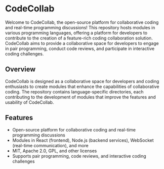 # CodeCollab

Welcome to CodeCollab, the open-source platform for collaborative coding and real-time programming discussions! This repository hosts modules in various programming languages, offering a platform for developers to contribute to the creation of a feature-rich coding collaboration solution. CodeCollab aims to provide a collaborative space for developers to engage in pair programming, conduct code reviews, and participate in interactive coding challenges.

## Overview

CodeCollab is designed as a collaborative space for developers and coding enthusiasts to create modules that enhance the capabilities of collaborative coding. The repository contains language-specific directories, each contributing to the development of modules that improve the features and usability of CodeCollab.

## Features

- Open-source platform for collaborative coding and real-time programming discussions
- Modules in React (frontend), Node.js (backend services), WebSocket (real-time communication), and more
- MIT, Apache 2.0, GPL, and other licenses
- Supports pair programming, code reviews, and interactive coding challenges
